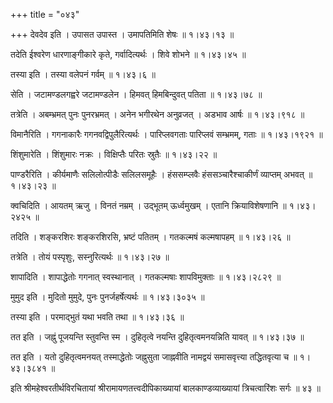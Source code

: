 +++
title = "०४३"

+++
देवदेव इति । उपासत उपास्त । उमापतिमिति शेषः  ॥  १।४३।१३ ॥   

  

तदेति ईश्वरेण धारणाङ्गीकारे कृते, गर्वादित्यर्थः । शिवे शोभने  ॥  १।४३।४५ ॥   

  

तस्या इति । तस्या वलेपनं गर्वम्  ॥  १।४३।६ ॥   

  

सेति । जटामण्डलगह्वरे जटामण्डलेन । हिमवत् हिमबिन्दुवत् पतिता  ॥  १।४३।७८ ॥   

  

तत्रेति । अबम्भ्रमत् पुनः पुनरभ्रमत् । अनेन भगीरथेन अनुव्रजत् । अडभाव आर्षः  ॥  १।४३।९१८ ॥   

  

विमानैरिति । गगनाकारैः गगनवद्विपुलैरित्यर्थः । पारिप्लवगताः पारिप्लवं सम्भ्रमम्, गताः  ॥  १।४३।१९२१ ॥   

  

शिंशुमारेति । शिंशुमारः नक्रः । विक्षिप्तैः परितः स्रुतैः  ॥  १।४३।२२ ॥   

  

पाण्डरैरिति । कीर्यमाणैः सलिलोत्पीडैः सलिलसमूहैः । हंससम्प्लवैः हंससञ्चारैश्चाकीर्णं व्याप्तम् अभवत्  ॥  १।४३।२३ ॥   

  

क्वचिदिति । आयतम् ऋजु । विनतं नम्रम् । उद्भूतम् ऊर्ध्वमुखम् । एतानि क्रियाविशेषणानि  ॥  १।४३।२४२५ ॥   

  

तदिति । शङ्करशिरः शङ्करशिरसि, भ्रष्टं पतितम् । गतकल्मषं कल्मषापहम्  ॥  १।४३।२६ ॥   

  

तत्रेति । तोयं पस्पृशुः, सस्नुरित्यर्थः  ॥  १।४३।२७ ॥   

  

शापादिति । शापाद्धेतोः गगनात् स्वस्थानात् । गतकल्मषाः शापविमुक्ताः  ॥  १।४३।२८२९ ॥   

  

मुमुद इति । मुदितो मुमुदे, पुनः पुनर्जहर्षेत्यर्थः  ॥  १।४३।३०३५ ॥   

  

तस्या इति । परमाद्भुतं यथा भवति तथा  ॥  १।४३।३६ ॥   

  

तत इति । जह्नुं पूजयन्ति स्तुवन्ति स्म । दुहितृत्वे नयन्ति दुहितृत्वमनयन्निति यावत्  ॥  १।४३।३७ ॥   

  

तत इति । यतो दुहितृत्वमनयत् तस्माद्धेतोः जह्नुसुता जाह्नवीति नामद्वयं समासवृत्त्या तद्धितवृत्या च  ॥  १।४३।३८४१ ॥   

  

इति श्रीमहेश्वरतीर्थविरचितायां श्रीरामायणतत्त्वदीपिकाख्यायां बालकाण्डव्याख्यायां त्रिचत्वारिंशः सर्गः  ॥  ४३  ॥   

  

  

